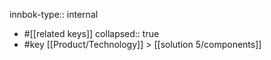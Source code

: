 innbok-type:: internal
- #[[related keys]]
collapsed:: true
- #key [[Product/Technology]] > [[solution 5/components]]





